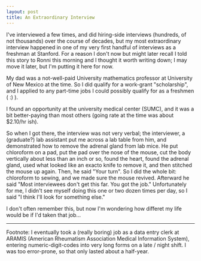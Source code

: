 ```yaml
---
layout: post
title: An Extraordinary Interview
---
```


I've interviewed a few times, and did hiring-side interviews
(hundreds, of not thousands) over the course of decades, but my most
extraordinary interview happened in one of my very first handful of
interviews as a freshman at Stanford. For a reason I don't now but
might later recall I told this story to Ronni this morning and I
thought it worth writing down; I may move it later, but I'm putting it
here for now.

My dad was a not-well-paid University mathematics professor at
University of New Mexico at the time. So I did qualify for a
work-grant "scholarship", and I applied to any part-time jobs I could
possibly qualify for as a freshmen ( :) ).

I found an opportunity at the university medical center (SUMC), and it
was a bit better-paying than most others (going rate at the time was
about $2.10/hr ish).  

So when I got there, the interview was not very verbal; the
interviewer, a (graduate?) lab assistant put me across a lab table
from him, and demonstrated how to remove the adrenal gland from lab
mice. He put chloroform on a pad, put the pad over the nose of the
mouse, cut the body vertically about less than an inch or so, found
the heart, found the adrenal gland, used what looked like an exacto
knife to remove it, and then stitched the mouse up again. Then, he
said "Your turn". So I did the whole bit: chloroform to sewing, and we
made sure the mouse revived. Afterward he said "Most interviewees
don't get this far. You got the job." Unfortunately for me, I didn't
see myself doing this one or two dozen times per day, so I said "I
think I'll look for something else."

I don't often remember this, but now I'm wondering how differet my
life would be if I'd taken that job...

<hr/>

Footnote: I eventually took a (really boring) job as a data entry
clerk at ARAMIS (American Rheumatism Association Medical Information
System), entering numeric-digit-codes into very long forms on a late /
night shift. I was too error-prone, so that only lasted about a
half-year.